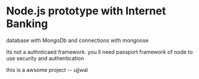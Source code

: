 # Node.js prototype with Internet Banking
database with MongoDb and connections with mongoose


Its not a authnticaed framework. you.ll need passport framework of node to use security and authentication 

this is a awsome project
-- ujjwal
